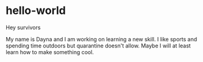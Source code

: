 # hello-world

Hey survivors

My name is Dayna and I am working on learning a new skill. I like sports and spending time outdoors but quarantine doesn't allow. 
Maybe I will at least learn how to make something cool.
